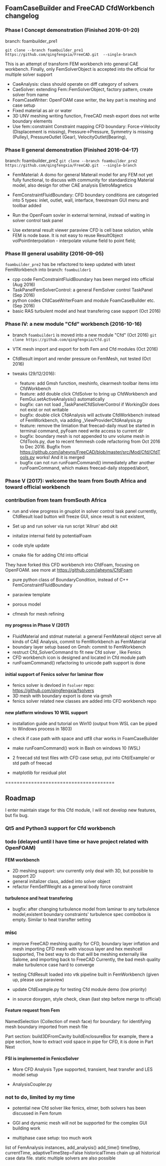 
## FoamCaseBuilder and FreeCAD CfdWorkbench changelog

### Phase I Concept demonstration (Finished 2016-01-20)

branch: foambuilder_pre1

`git clone --branch foambuilder_pre1 https://github.com/qingfengxia/FreeCAD.git  --single-branch`

This is an attempt of transform FEM workbench into general CAE workbench.
Finally, only FemSolverObject is accepted into the official for multiple solver support

- CaeAnalysis: class should operate on diff category of solvers
- CaeSolver: extending Fem::FemSolverObject, factory pattern, create solver from name
- FoamCaseWriter: OpenFOAM case writer, the key part is meshing and case setup
- Fixed material as air or water
- 3D UNV meshing writing function, FreeCAD mesh export does not write boundary elements
- Use fem::constraint Constraint mapping CFD boundary:
    Force->Velocity (Displacement is missing),
    Pressure->Pressure, Symmetry is missing (Pulley),
    PressureOutlet (Gear), VelocityOutlet(Bearing),

### Phase II general demonstration (Finished 2016-04-17)

branch: foambuilder_pre2
`git clone --branch foambuilder_pre2 https://github.com/qingfengxia/FreeCAD.git  --single-branch`

- FemMaterial:  A domo for general Materail model for any FEM
   not yet fully functional, to discuss with community for standardizing Material model,
   also design for other CAE analysis EletroMagnetics

- FemConstraintFluidBoundary: CFD boundary conditions are catogeried into 5 types: inlet, outlet, wall, interface, freestream
    GUI menu and toolbar added

- Run the OpenFoam sovler in external terminal, instead of waiting in solver control task panel

- Use exteranal result viewer paraview
    CFD is cell base solution, while FEM is node base. It is not easy to reuse ResultObject
    volPointInterpolation - interpolate volume field to point field;

### Phase III general usability (2016-09-05)

`foambuilder_pre2` has be refactored to keep updated with latest FemWorkbench into branch: `foambuilder1`

- cpp code FemConstraintFluidBoundary has been merged into official (Aug 2016)
- TaskPanelFemSolverControl:  a general FemSolver control TaskPanel (Sep 2016)
- python codes CfdCaseWriterFoam and module FoamCaseBuilder etc. (Sep 2016)
- basic RAS turbulent model and heat transfering case support (Oct 2016)

### Phase IV: a new module "Cfd" workbench (2016-10-16)

- branch `foambuilder1` is moved into a new module "Cfd" (Oct 2016)
    `git clone https://github.com/qingfengxia/Cfd.git`
- VTK mesh import and export for both Fem and Cfd modules (Oct 2016)

- CfdResult import and render pressure on FemMesh, not tested (Oct 2016)

- tweaks (29/12/2016):
  + feature: add Gmsh function, meshinfo, clearmesh toolbar items into CfdWorkbench
  + feature: add double click CfdSolver to bring up CfdWorkbench and FemGui.setActiveAnalysis() automatically
  + bugfix: can not load _TaskPanelCfdSolverControl if WorkingDir does not exist or not writable
  + bugfix: double click CfdAnalysis will activate CfdWorkbench instead of FemWorkbench, via adding _ViewProviderCfdAnalysis.py
  + feature: remove the limiation that freecad-daily  must be started in terminal command, pyFoam need write access to current dir
  + bugfix: boundary mesh is not appended to unv volume mesh in CfdTools.py, due to recent femmesh code refactoring from Oct 2016 to Dec 2016. Bugfix from <https://github.com/jaheyns/FreeCAD/blob/master/src/Mod/Cfd/CfdTools.py> works! And it is merged
  + bugfix can not run runFoamCommand() immediately after another runFoamCommand, which makes freecad-daily stopped/abort,

### Phase V (2017): welcome the team from South Africa  and toward official workbench

### contribution from team fromSouth Africa

- run and view progress in gnuplot in solver control task panel
  currently, CfdResult load button will freeze GUI, since result is not existent,

- Set up and run solver via run script 'Allrun' abd okit

- initalize internal field by potentialFoam

- code style update

- cmake file for adding Cfd into official

They have forked this CFD workbench into CfdFoam, focusing on OpenFOAM.
see more at <https://github.com/jaheyns/CfdFoam>

- pure python class of BoundaryCondition, instead of C++ FemConstraintFluidBoundary

- paraview template

- porous model

- cfmesh for mesh refining

#### my progress in Phase V (2017)

 + FluidMaterial and stdmat material:  a general FemMaterail object serve all kinds of CAE Analysis, commit to FemWorkbench as FemMaterial
 + boundary layer setup based on Gmsh: commit to FemWorkbench
 + restruct Cfd_SolverCommand to fit new Cfd solver , like Fenics
 + CFD workbench icon is designed and located in Cfd module path
 + runFoamCommand() refactoring to unicode path support is done

#### initial support of Fenics solver for laminar flow

- fenics solver is devloed in `fsolver` repo: <https://github.com/qingfengxia/fsolvers>
- 3D mesh with boundary export is done via gmsh
- fenics  solver related  new classes are added into CFD workbench repo

#### new platform windows 10 WSL support

- installation guide and tutorial on Win10 (output from WSL can be piped to Windows process in 1803)
- check if case path with space and utf8 char works in FoamCaseBuilder
- make runFoamCommand() work in Bash on windows 10 (WSL)

- 2 freecad std test files with CFD case setup, put into Cfd/Example/ or std path of freecad
- matplotlib for residual plot


======================================

## Roadmap

I enter maintain stage for this Cfd module, I will not develop new features, but fix bug.

### Qt5 and Python3 support for Cfd workbench



### todo (delayed until I have time or have project related with OpenFOAM)

#### FEM workbench

- 2D meshing support: unv currently only deal with 3D, but possible to support 2D
- general initalizer class, added into solver object
- refactor FemSelfWeight as a general body force constraint

#### turbulence and heat transfering
- bugfix: after changing turbulence model from laminar to any turbulence model,existent boundary constraints' turbulence spec combobox is empty. Similar to heat transfter setting

### misc
- improve FreeCAD meshing quality for CFD, boundary layer inflation and mesh importing
    CFD mesh with viscous layer and hex meshcell supported,
    The best way to do that will be meshing externally like Salome, and importing back to FreeCAD
    Currently, the bad mesh quality make turbulence case hard to converge

- testing CfdResult loaded into vtk pipeline built in FemWorkbench (given up, please use paraview)
- update CfdExample.py for testing Cfd module demo (low priority)
- in source doxygen, style check, clean (last step before merge to official)

#### Feature request from Fem
   NamedSelection (Collection of mesh face) for boundary:
          for identifying mesh boundary imported from mesh file

   Part section: build3DFromCavity buildEnclosureBox
          for example, there a pipe section, how to extract void space in pipe for CFD,
          it is done in Part Next

#### FSI is implemented in FenicsSolver

- More CFD Analysis Type supported, transient, heat transfer and LES model setup

- AnalysisCoupler.py

### not to do, limited by my time

- potential new Cfd solver like fenics, elmer, both solvers has been discussed in Fem forum

- GGI and dynamic mesh will not be supported for the complex GUI building work

- multiphase case setup: too much work

list of FemAnalysis instances,  add_analysis()  add_time()
timeStep, currentTime,  adaptiveTimeStep=False
historicalTimes chain up all historical case data file.
static multiple solvers are also possible






